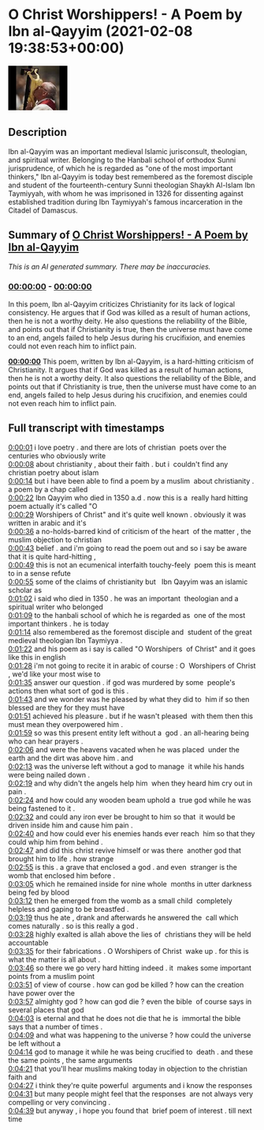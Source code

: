 # O Christ Worshippers! - A Poem by Ibn al-Qayyim (2021-02-08 19:38:53+00:00)

![alt O Christ Worshippers! - A Poem by Ibn al-Qayyim](pMB-v2Q5ijU.jpg "O Christ Worshippers! - A Poem by Ibn al-Qayyim")

## Description

Ibn al-Qayyim was an important medieval Islamic jurisconsult, theologian, and spiritual writer. Belonging to the Hanbali school of orthodox Sunni jurisprudence, of which he is regarded as "one of the most important thinkers," Ibn al-Qayyim is today best remembered as the foremost disciple and student of the fourteenth-century Sunni theologian Shaykh Al-Islam Ibn Taymiyyah, with whom he was imprisoned in 1326 for dissenting against established tradition during Ibn Taymiyyah's famous incarceration in the Citadel of Damascus.

## Summary of [O Christ Worshippers! - A Poem by Ibn al-Qayyim](https://www.youtube.com/watch?v=pMB-v2Q5ijU)


*This is an AI generated summary. There may be inaccuracies. [](/)*

### [00:00:00](https://www.youtube.com/watch?v=pMB-v2Q5ijU&t=0) - [00:00:00](https://www.youtube.com/watch?v=pMB-v2Q5ijU&t=0)

In this poem, Ibn al-Qayyim criticizes Christianity for its lack of logical consistency. He argues that if God was killed as a result of human actions, then he is not a worthy deity. He also questions the reliability of the Bible, and points out that if Christianity is true, then the universe must have come to an end, angels failed to help Jesus during his crucifixion, and enemies could not even reach him to inflict pain.

**[00:00:00](https://www.youtube.com/watch?v=pMB-v2Q5ijU&t=0)** This poem, written by Ibn al-Qayyim, is a hard-hitting criticism of Christianity. It argues that if God was killed as a result of human actions, then he is not a worthy deity. It also questions the reliability of the Bible, and points out that if Christianity is true, then the universe must have come to an end, angels failed to help Jesus during his crucifixion, and enemies could not even reach him to inflict pain.

## Full transcript with timestamps

[0:00:01](https://youtu.be/pMB-v2Q5ijU?t=1) i love poetry . and there are lots of christian 
poets over the centuries who obviously write    
[0:00:08](https://youtu.be/pMB-v2Q5ijU?t=8) about christianity , about their faith . but i 
couldn't find any christian poetry about islam    
[0:00:14](https://youtu.be/pMB-v2Q5ijU?t=14) but i have been able to find a poem by a muslim 
about christianity . a poem by a chap called    
[0:00:22](https://youtu.be/pMB-v2Q5ijU?t=22) Ibn Qayyim who died in 1350 a.d . now this is a 
really hard hitting poem actually it's called "O    
[0:00:29](https://youtu.be/pMB-v2Q5ijU?t=29) Worshipers of Christ" and it's quite well known .
obviously it was written in arabic and it's   
[0:00:36](https://youtu.be/pMB-v2Q5ijU?t=36) a no-holds-barred kind of criticism of the heart 
of the matter , the muslim objection to christian    
[0:00:43](https://youtu.be/pMB-v2Q5ijU?t=43) belief . and i'm going to read the poem out and 
so i say be aware that it is quite hard-hitting ,  
[0:00:49](https://youtu.be/pMB-v2Q5ijU?t=49) this is not an ecumenical interfaith touchy-feely 
poem this is meant to in a sense refute    
[0:00:55](https://youtu.be/pMB-v2Q5ijU?t=55) some of the claims of christianity but  
Ibn Qayyim was an islamic scholar as    
[0:01:02](https://youtu.be/pMB-v2Q5ijU?t=62) i said who died in 1350 . he was an important 
theologian and a spiritual writer who belonged    
[0:01:09](https://youtu.be/pMB-v2Q5ijU?t=69) to the hanbali school of which he is regarded as 
one of the most important thinkers . he is today    
[0:01:14](https://youtu.be/pMB-v2Q5ijU?t=74) also remembered as the foremost disciple and 
student of the great medieval theologian Ibn Taymiyya .  
[0:01:22](https://youtu.be/pMB-v2Q5ijU?t=82) and his poem as i say is called "O Worshipers 
of Christ" and it goes like this in english  
[0:01:28](https://youtu.be/pMB-v2Q5ijU?t=88) i'm not going to recite it in arabic of course : O 
Worshipers of Christ , we'd like your most wise to    
[0:01:35](https://youtu.be/pMB-v2Q5ijU?t=95) answer our question . if god was murdered by some 
people's actions then what sort of god is this .  
[0:01:43](https://youtu.be/pMB-v2Q5ijU?t=103) and we wonder was he pleased by what they did to 
him if so then blessed are they for they must have    
[0:01:51](https://youtu.be/pMB-v2Q5ijU?t=111) achieved his pleasure . but if he wasn't pleased 
with them then this must mean they overpowered him .  
[0:01:59](https://youtu.be/pMB-v2Q5ijU?t=119) so was this present entity left without a 
god . an all-hearing being who can hear prayers .  
[0:02:06](https://youtu.be/pMB-v2Q5ijU?t=126) and were the heavens vacated when he was placed 
under the earth and the dirt was above him . and    
[0:02:13](https://youtu.be/pMB-v2Q5ijU?t=133) was the universe left without a god to manage 
it while his hands were being nailed down .  
[0:02:19](https://youtu.be/pMB-v2Q5ijU?t=139) and why didn't the angels help him 
when they heard him cry out in pain .  
[0:02:24](https://youtu.be/pMB-v2Q5ijU?t=144) and how could any wooden beam uphold a 
true god while he was being fastened to it .  
[0:02:32](https://youtu.be/pMB-v2Q5ijU?t=152) and could any iron ever be brought to him so that 
it would be driven inside him and cause him pain .  
[0:02:40](https://youtu.be/pMB-v2Q5ijU?t=160) and how could ever his enemies hands ever reach 
him so that they could whip him from behind .  
[0:02:47](https://youtu.be/pMB-v2Q5ijU?t=167) and did this christ revive himself or was there 
another god that brought him to life . how strange    
[0:02:55](https://youtu.be/pMB-v2Q5ijU?t=175) is this . a grave that enclosed a god . and even 
stranger is the womb that enclosed him before .  
[0:03:05](https://youtu.be/pMB-v2Q5ijU?t=185) which he remained inside for nine whole 
months in utter darkness being fed by blood    
[0:03:12](https://youtu.be/pMB-v2Q5ijU?t=192) then he emerged from the womb as a small child 
completely helpless and gaping to be breastfed .  
[0:03:19](https://youtu.be/pMB-v2Q5ijU?t=199) thus he ate , drank and afterwards he answered the 
call which comes naturally . so is this really a god .  
[0:03:28](https://youtu.be/pMB-v2Q5ijU?t=208) highly exalted is allah above the lies of 
christians they will be held accountable    
[0:03:35](https://youtu.be/pMB-v2Q5ijU?t=215) for their fabrications . O Worshipers of Christ 
wake up . for this is what the matter is all about .  
[0:03:46](https://youtu.be/pMB-v2Q5ijU?t=226) so there we go very hard hitting indeed . it 
makes some important points from a muslim point    
[0:03:51](https://youtu.be/pMB-v2Q5ijU?t=231) of view of course . how can god be killed ?
how can the creation have power over the    
[0:03:57](https://youtu.be/pMB-v2Q5ijU?t=237) almighty god ? how can god die ? even the bible 
of course says in several places that god    
[0:04:03](https://youtu.be/pMB-v2Q5ijU?t=243) is eternal and that he does not die that he is 
immortal the bible says that a number of times .  
[0:04:09](https://youtu.be/pMB-v2Q5ijU?t=249) and what was happening to the universe ?
how could the universe be left without a   
[0:04:14](https://youtu.be/pMB-v2Q5ijU?t=254) god to manage it while he was being crucified to 
death . and these the same points , the same arguments    
[0:04:21](https://youtu.be/pMB-v2Q5ijU?t=261) that you'll hear muslims making today 
in objection to the christian faith and    
[0:04:27](https://youtu.be/pMB-v2Q5ijU?t=267) i think they're quite powerful 
arguments and i know the responses    
[0:04:31](https://youtu.be/pMB-v2Q5ijU?t=271) but many people might feel that the responses 
are not always very compelling or very convincing .  
[0:04:39](https://youtu.be/pMB-v2Q5ijU?t=279) but anyway , i hope you found that 
brief poem of interest . till next time  
